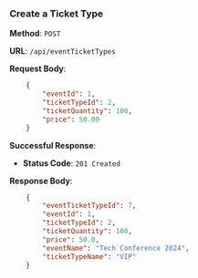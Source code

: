 ### Create a Ticket Type

**Method**: `POST`

**URL**: `/api/eventTicketTypes`

**Request Body**:

```json
    {
        "eventId": 1,
        "ticketTypeId": 2,
        "ticketQuantity": 100,
        "price": 50.00
    }
```

**Successful Response**:

- **Status Code**: `201 Created`

**Response Body**:

```json
    {
        "eventTicketTypeId": 7,
        "eventId": 1,
        "ticketTypeId": 2,
        "ticketQuantity": 100,
        "price": 50.0,
        "eventName": "Tech Conference 2024",
        "ticketTypeName": "VIP"
    }
```

